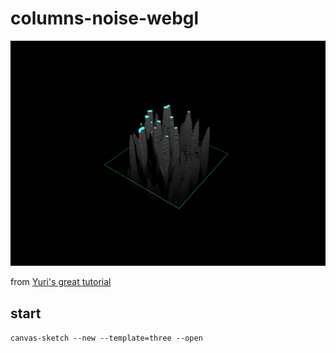# columns-noise-webgl

![columns](https://github.com/danieledep/webgl-sketches/blob/main/columns-noise-webgl/2020.07.30-16.37.46.png)

from [Yuri's great tutorial](https://www.youtube.com/watch?v=IJBYGRuvvRU)

## start  

`canvas-sketch --new --template=three --open`


